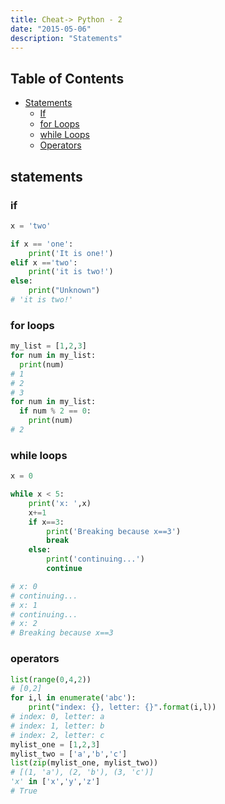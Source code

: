 ```yaml
---
title: Cheat-> Python - 2
date: "2015-05-06"
description: "Statements"
---
```


## Table of Contents

- [Statements](#statements)
  - [If](#if)
  - [for Loops](#for-loops)
  - [while Loops](#while-loops)
  - [Operators](#operators)

## statements

### if

```python
x = 'two'

if x == 'one':
    print('It is one!')
elif x =='two':
    print('it is two!')
else:
    print("Unknown")
# 'it is two!'

```

### for loops

```python
my_list = [1,2,3]
for num in my_list:
  print(num)
# 1
# 2
# 3
for num in my_list:
  if num % 2 == 0:
    print(num)
# 2

```

### while loops

```python
x = 0

while x < 5:
    print('x: ',x)
    x+=1
    if x==3:
        print('Breaking because x==3')
        break
    else:
        print('continuing...')
        continue

# x: 0
# continuing...
# x: 1
# continuing...
# x: 2
# Breaking because x==3

```

### operators

```python
list(range(0,4,2))
# [0,2]
for i,l in enumerate('abc'):
    print("index: {}, letter: {}".format(i,l))
# index: 0, letter: a
# index: 1, letter: b
# index: 2, letter: c
mylist_one = [1,2,3]
mylist_two = ['a','b','c']
list(zip(mylist_one, mylist_two))
# [(1, 'a'), (2, 'b'), (3, 'c')]
'x' in ['x','y','z']
# True
```